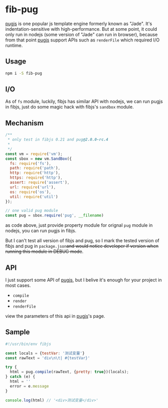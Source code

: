 # fib-pug

[pugjs]:https://github.com/pugjs/pug
[semver]:https://www.npmjs.com/package/semver

[pugjs] is one popular js template engine formerly known as "Jade". It's indentation-sensitive with high-performance. But at some point, it could only run in nodejs (some version of "Jade" can run in browser), because from that point [pugjs] support APIs such as `renderFile` which required I/O runtime.

## Usage
```bash
npm i -S fib-pug
```

## I/O
As of `fs` module, luckily, fibjs has similar API with nodejs, we can run pugjs in fibjs, just do some magic hack with fibjs's `sandbox` module.

## Mechanism
```javascript
/**
 * only test in fibjs 0.21 and pug@2.0.0-rc.4
 *
 */
const vm = require('vm');
const sbox = new vm.SandBox({
  fs: require('fs'),
  path: require('path'),
  http: require('http'),
  https: require('http'),
  assert: require('assert'),
  url: require('url'),
  os: require('os'),
  util: require('util')
});

// one valid pug module
const pug = sbox.require('pug', __filename)
```

as code above, just provide property module for orignal `pug` module in nodejs, you can run pugjs in fibjs.

But I can't test all version of fibjs and pug, so I mark the tested version of fibjs and pug in `package.json`<del>and would notice developer if version when running this module in DEBUG mode</del>.

## API

I just support some API of [pugjs], but I belive it's enough for your project in most cases.

- `compile`
- `render`
- `renderFile`

view the parameters of this api in [pugjs]'s page.

## Sample

```javascript
#!/usr/bin/env fibjs

const locals = {testVar: '测试变量'}
const rawText = 'div\n\t| #{testVar}'

try {
  html = pug.compile(rawText, {pretty: true})(locals);
} catch (e) {
  html = ''
  error = e.message
}

console.log(html) // '<div>测试变量</div>'
```
